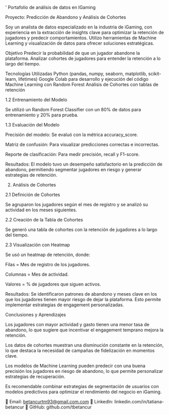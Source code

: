 ' Portafolio de análisis de datos en IGaming

Proyecto: Predicción de Abandono y Análisis de Cohortes

Soy un analista de datos especializado en la industria de iGaming, con experiencia en la extracción de insights clave para optimizar la retención de jugadores y predecir comportamientos. Utilizo herramientas de Machine Learning y visualización de datos para ofrecer soluciones estratégicas.

Objetivo
Predecir la probabilidad de que un jugador abandone la plataforma.
Analizar cohortes de jugadores para entender la retención a lo largo del tiempo.

Tecnologías Utilizadas
Python (pandas, numpy, seaborn, matplotlib, scikit-learn, lifetimes)
Google Colab para desarrollo y ejecución del código
Machine Learning con Random Forest
Análisis de Cohortes con tablas de retención


1.2 Entrenamiento del Modelo

Se utilizó un Random Forest Classifier con un 80% de datos para entrenamiento y 20% para prueba.

1.3 Evaluación del Modelo

Precisión del modelo: Se evaluó con la métrica accuracy_score.

Matriz de confusión: Para visualizar predicciones correctas e incorrectas.

Reporte de clasificación: Para medir precisión, recall y F1-score.

Resultados:
El modelo tuvo un desempeño satisfactorio en la predicción de abandono, permitiendo segmentar jugadores en riesgo y generar estrategias de retención.

2. Análisis de Cohortes

2.1 Definición de Cohortes

Se agruparon los jugadores según el mes de registro y se analizó su actividad en los meses siguientes.

2.2 Creación de la Tabla de Cohortes

Se generó una tabla de cohortes con la retención de jugadores a lo largo del tiempo.

2.3 Visualización con Heatmap

Se usó un heatmap de retención, donde:

Filas = Mes de registro de los jugadores.

Columnas = Mes de actividad.

Valores = % de jugadores que siguen activos.

Resultados:
Se identificaron patrones de abandono y meses clave en los que los jugadores tienen mayor riesgo de dejar la plataforma. Esto permite implementar estrategias de engagement personalizadas.

Conclusiones y Aprendizajes

Los jugadores con mayor actividad y gasto tienen una menor tasa de abandono, lo que sugiere que incentivar el engagement temprano mejora la retención.

Los datos de cohortes muestran una disminución constante en la retención, lo que destaca la necesidad de campañas de fidelización en momentos clave.

Los modelos de Machine Learning pueden predecir con una buena precisión los jugadores en riesgo de abandono, lo que permite personalizar estrategias de recuperación.

Es recomendable combinar estrategias de segmentación de usuarios con modelos predictivos para optimizar el rendimiento del negocio en iGaming.


📧 Email: betancurtm93@gmail.com.com
🔗 LinkedIn: linkedin.com/in/tatiana-betancur
📂 GitHub: github.com/tbetancur
